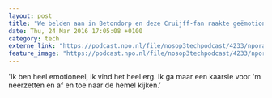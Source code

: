 ```yaml
---
layout: post
title: "We belden aan in Betondorp en deze Cruijff-fan raakte geëmotioneerd"
date: Thu, 24 Mar 2016 17:05:08 +0100
category: tech
externe_link: "https://podcast.npo.nl/file/nosop3techpodcast/4233/nporadio1_nosop3techpodcast_20160324_we-belden-aan-in-betondorp-en-deze-cruijff-fan-raakte-geemotioneerd.mp3"
feature_image: "https://podcast.npo.nl/file/nosop3techpodcast/4233/nporadio1_nosop3techpodcast_20160324_we-belden-aan-in-betondorp-en-deze-cruijff-fan-raakte-geemotioneerd.mp3"
---
```


'Ik ben heel emotioneel, ik vind het heel erg. Ik ga maar een kaarsie voor 'm neerzetten en af en toe naar de hemel kijken.’<img src="http://feeds.feedburner.com/~r/nosop3-tech-podcast/~4/SOKkYcay_VM" height="1" width="1" alt=""/>

